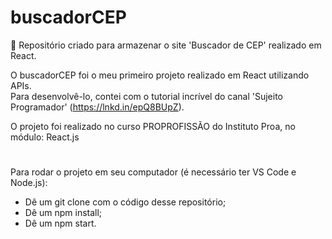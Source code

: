 # buscadorCEP
💙 Repositório criado para armazenar o site 'Buscador de CEP' realizado em React.

O buscadorCEP foi o meu primeiro projeto realizado em React utilizando APIs. <br>
Para desenvolvê-lo, contei com o tutorial incrível do canal 'Sujeito Programador' (https://lnkd.in/epQ8BUpZ).

O projeto foi realizado no curso PROPROFISSÃO do Instituto Proa, no módulo: React.js

#

Para rodar o projeto em seu computador (é necessário ter VS Code e Node.js): <br>

- Dê um git clone com o código desse repositório; <br>
- Dê um npm install; <br>
- Dê um npm start. <br>
